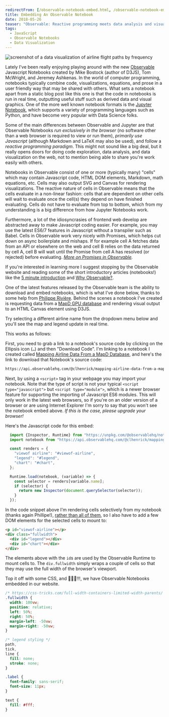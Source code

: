 ```yaml
---
redirectFrom: [/observable-notebook-embed.html, /observable-notebook-embed/]
title: Embedding An Observable Notebook
date: 2018-05-26
teaser: "Observable: Reactive programming meets data analysis and visualization on the web"
tags:
  - JavaScript
  - Observable Notebooks
  - Data Visualization
---
```


![screenshot of a data visualization of airline flight paths by frequency](/img/observable-notebook-embed.png)

Lately I've been really enjoying playing around with the new [Observable](https://beta.observablehq.com/) Javascript Notebooks created by Mike Bostock (author of D3JS), Tom McWright, and Jeremey Ashkenas. In the world of computer programming, notebooks typically combine code, visualizations, equations, and prose in a user friendly way that may be shared with others. What sets a notebook apart from a static blog post like this one is that the code in notebooks is run in real time, outputting useful stuff such as derived data and visual graphics. One of the more well known notebook formats is the [Jupyter Notebook](http://jupyter.org/), which supports a variety of programming languages such as Python, and have become very popular with Data Science folks.

Some of the main differences between Observable and Jupyter are that Observable Notebooks _run exclusively in the browser_ (no software other than a web browser is required to view or run them), _primarily use Javascript_ (although Markdown and LaTeX may also be used), and follow a _reactive programming paradigm_. This might not sound like a big deal, but it really opens doors for doing code exploration, data analysis, and data visualization on the web, not to mention being able to share you're work easily with others.

Notebooks in Observable consist of one or more (typically many) "cells" which may contain Javascript code, HTML DOM elements, Markdown, math equations, etc. Cells may also output SVG and Canvas for rendering visualizations. The reactive nature of cells in Observable means that the cells evaluate in a non-linear fashion: cells that are dependent on other cells will wait to evaluate once the cell(s) they depend on have finished evaluating. Cells do not have to evaluate from top to bottom, which from my understanding is a big difference from how Jupyter Notebooks work.

Furthermore, a lot of the idiosyncrasies of frontend web develop are abstracted away to make Javascript coding easier. For example, you may use the latest ES6/7 features in Javascript without a transpiler such as Babel. Cells in Observable work very nicely with Promises, which helps cut down on async boilerplate and mishaps. If for example cell A fetches data from an API or elsewhere on the web and cell B relies on the data returned by cell A, cell B will wait until the Promise from cell A has resolved (or rejected) before evaluating. _[More on Promises in Observable](https://beta.observablehq.com/@mbostock/introduction-to-promises)._

If you're interested in learning more I suggest stopping by the Observable website and reading some of the short introductory articles (notebooks!) like the [5 minute introduction](https://beta.observablehq.com/@mbostock/five-minute-introduction) and [Why Observable?](https://beta.observablehq.com/@mbostock/why-observable).

One of the latest features released by the Observable team is the ability to download and embed notebooks, which is what I've done below, thanks to some help from [Philippe Rivière](https://visionscarto.net/observable-jekyll/explore/2018/05/25/howto.html). Behind the scenes a notebook I've created is requesting data from a [MapD GPU database](https://www.mapd.com) and rendering visual output to an HTML Canvas element using D3JS.

Try selecting a different airline name from the dropdown menu below and you'll see the map and legend update in real time.

<p id="viewof-airline"></p>
<div class="fullwidth">
  <div id="legend"></div>
  <div id="chart"></div>
</div>

This works as follows:

First, you need to grab a link to a notebook's source code by clicking on the Ellipsis icon (`…`) and then "Download Code". I'm linking to a notebook I created called [Mapping Airline Data From a MapD Database](https://beta.observablehq.com/@clhenrick/mapping-airline-data-from-a-mapd-database), and here's the link to download that Notebook's source code:

```bash
https://api.observablehq.com/@clhenrick/mapping-airline-data-from-a-mapd-database.js?key=a9b1f4cfbf12cc08
```

Next, by using a `<script>` tag in your webpage you may import your notebook. Note that the type of script is not your typical `<script type="javascript">` but `<script type="module">`, which is a newer browser feature for supporting the importing of Javascript ES6 modules. This will only work in the latest web browsers, so if you're on an older version of a browser or are using Internet Explorer I'm sorry to say that you won't see the notebook embed above. _If this is the case, please upgrade your browser!_

Here's the Javascript code for this embed:

```js
  import {Inspector, Runtime} from "https://unpkg.com/@observablehq/notebook-runtime@1.0.1?module";
  import notebook from "https://api.observablehq.com/@clhenrick/mapping-airline-data-from-a-mapd-database.js?key=a9b1f4cfbf12cc08";

  const renders = {
    "viewof airline": "#viewof-airline",
    "legend": "#legend",
    "chart": "#chart",
  };

  Runtime.load(notebook, (variable) => {
    const selector = renders[variable.name];
    if (selector) {
      return new Inspector(document.querySelector(selector));
    }
  });
```

In the code snippet above I'm rendering cells selectively from my notebook (thanks again Phillipe!), [rather than all of them](https://beta.observablehq.com/@jashkenas/downloading-and-embedding-notebooks), so I also have to add a few DOM elements for the selected cells to mount to:

```html
<p id="viewof-airline"></p>
<div class="fullwidth">
  <div id="legend"></div>
  <div id="chart"></div>
</div>
```

The elements above with the `id`s are used by the Observable Runtime to mount cells to. The `div.fullwidth` simply wraps a couple of cells so that they may use the full width of the browser's viewport.

Top it off with some CSS, and 🎉🎉🎉!!!, we have Observable Notebooks embedded in our website.

```css
/* https://css-tricks.com/full-width-containers-limited-width-parents/ */
.fullwidth {
  width: 100vw;
  position: relative;
  left: 50%;
  right: 50%;
  margin-left: -50vw;
  margin-right: -50vw;
}

/* legend styling */
path,
tick,
line {
  fill: none;
  stroke: none;
}

.label {
  font-family: sans-serif;
  font-size: 11px;
}

text {
  fill: #fff;
}
```

<script type="module">
  import {Inspector, Runtime} from "https://unpkg.com/@observablehq/notebook-runtime@1.0.1?module";
  import notebook from "https://api.observablehq.com/@clhenrick/mapping-airline-data-from-a-mapd-database.js?key=a9b1f4cfbf12cc08";

  const renders = {
    "viewof airline": "#viewof-airline",
    "legend": "#legend",
    "chart": "#chart",
  };

  Runtime.load(notebook, (variable) => {
    const selector = renders[variable.name];
    if (selector) {
      return new Inspector(document.querySelector(selector));
    }
  });
</script>


<style>
  /* https://css-tricks.com/full-width-containers-limited-width-parents/ */
  .fullwidth {
    width: 100vw;
    position: relative;
    left: 50%;
    right: 50%;
    margin-left: -50vw;
    margin-right: -50vw;
  }

  /* legend styling */
  path,
  tick,
  line {
    fill: none;
    stroke: none;
  }

  .label {
    font-family: sans-serif;
    font-size: 16px;
  }

  text {
    fill: #fff;
  }
</style>
